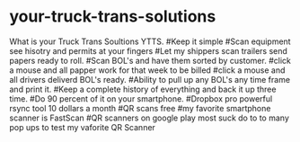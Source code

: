 # your-truck-trans-solutions
What is your Truck Trans Soultions YTTS.
#Keep it simple
#Scan equipment see hisotry and permits at your fingers
#Let my shippers scan trailers send papers ready to roll.
#Scan BOL's and have them sorted by customer.
#click a mouse and all papper work for that week to be billed
#click a mouse and all drivers deliverd BOL's ready.
#Ability to pull up any BOL's any time frame and print it.
#Keep a complete history of everything and back it up three time.
#Do 90 percent of it on your smartphone.
#Dropbox pro
powerful rsync tool  10 dollars a month
#QR scans free
#my favorite smartphone scanner is FastScan
#QR scanners on google play most suck do to to many pop ups to test
my vaforite QR Scanner
